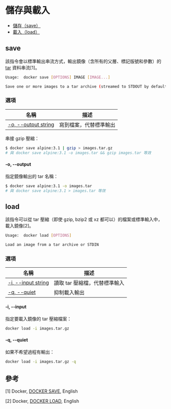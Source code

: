 # 儲存與載入

- [儲存（save）](#save)
- [載入（load）](#load)

## save

該指令會以標準輸出串流方式，輸出鏡像（含所有的父層、標記版號和參數）的 [tar](https://zh.wikipedia.org/wiki/Tar) 資料串流[1]。

```bash
Usage:	docker save [OPTIONS] IMAGE [IMAGE...]

Save one or more images to a tar archive (streamed to STDOUT by default)
```

### 選項

| 名稱 | 描述 |
| - | - |
|  [-o, --output string](#-o---output) | 寫到檔案，代替標準輸出 |

串接 gzip 壓縮：

```bash
$ docker save alpine:3.1 | gzip > images.tar.gz
# 與 docker save alpine:3.1 -o images.tar && gzip images.tar 等效
```

#### -o, --output

指定鏡像輸出的 tar 名稱：

```bash
$ docker save alpine:3.1 -o images.tar
# 與 docker save alpine:3.1 > images.tar 等效
```

## load

該指令可以從 tar 壓縮（即使 gzip, bzip2 或 xz 都可以）的檔案或標準輸入中，載入鏡像[2]。

```bash
Usage:	docker load [OPTIONS]

Load an image from a tar archive or STDIN
```

### 選項

| 名稱 | 描述 |
| - | - |
| [-i, --input string](#-i---input) | 讀取 tar 壓縮檔，代替標準輸入 |
| [-q, --quiet       ](#-q---quiet) | 抑制載入輸出 |


#### -i, --input

指定要載入鏡像的 tar 壓縮檔案：

```bash
docker load -i images.tar.gz
```

#### -q, --quiet

如果不希望過程有輸出：

```bash
docker load -i images.tar.gz -q 
```

## 參考

[1] Docker, [DOCKER SAVE](https://docs.docker.com/engine/reference/commandline/save/), English

[2] Docker, [DOCKER LOAD](https://docs.docker.com/engine/reference/commandline/load/), English